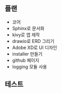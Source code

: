 ## 플랜
* 코어
* Sphinx로 문서화
* kivy로 앱 제작
* drawio로 ERD 그리기
* Adobe XD로 UI 디자인
* installer 만들기
* github 페이지
* logging 모듈 사용

## 테스트